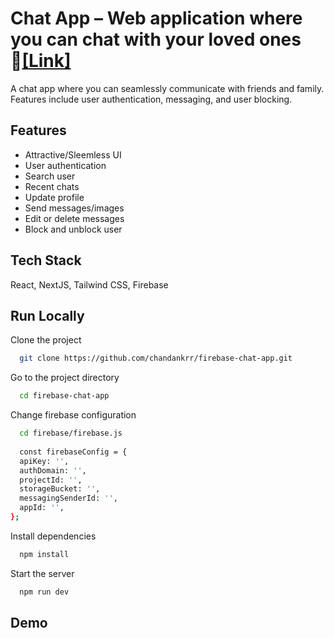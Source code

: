 # Chat App – Web application where you can chat with your loved ones 🔗[[Link]](https://vercel.com/chandankrr/firebase-chat-app)

A chat app where you can seamlessly communicate with friends and family. Features include user authentication, messaging, and user blocking. 

## Features

- Attractive/Sleemless UI
- User authentication
- Search user
- Recent chats
- Update profile
- Send messages/images
- Edit or delete messages
- Block and unblock user



## Tech Stack

React, NextJS, Tailwind CSS, Firebase


## Run Locally

Clone the project

```bash
  git clone https://github.com/chandankrr/firebase-chat-app.git
```

Go to the project directory

```bash
  cd firebase-chat-app
```

Change firebase configuration
```bash
  cd firebase/firebase.js
  
  const firebaseConfig = {
  apiKey: '',
  authDomain: '',
  projectId: '',
  storageBucket: '',
  messagingSenderId: '',
  appId: '',
};
```

Install dependencies

```bash
  npm install
```

Start the server

```bash
  npm run dev
```
## Demo
